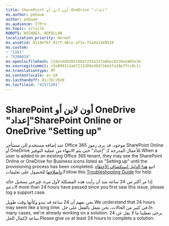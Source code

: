 ```yaml
---
title: SharePoint أون لاين أو OneDrive "إعداد"
ms.author: pebaum
author: pebaum
ms.audience: ITPro
ms.topic: article
ROBOTS: NOINDEX, NOFOLLOW
localization_priority: Normal
ms.assetid: 8110efbf-917f-46ce-af1a-75a8a1d49510
ms.custom:
- "1161"
- "5200019"
ms.openlocfilehash: 214e148420519b47253a317a8bec8239ee985e34
ms.sourcegitcommit: c5e800313a6f211386a384716e5fa18e7fcc8c1c
ms.translationtype: MT
ms.contentlocale: ar-SA
ms.lasthandoff: 01/28/2020
ms.locfileid: "41571301"
---
```

# <a name="sharepoint-online-or-onedrive-setting-up"></a><span data-ttu-id="468ef-102">SharePoint أون لاين أو OneDrive "إعداد"</span><span class="sxs-lookup"><span data-stu-id="468ef-102">SharePoint Online or OneDrive "Setting up"</span></span>

<span data-ttu-id="468ef-103">عند إضافة مستخدم إلى مستأجر Office 365 موجود، قد يرى رموز SharePoint Online أو OneDrive للأعمال المدرجة كـ "إعداد" حتى يتم الانتهاء من عملية التوفير.</span><span class="sxs-lookup"><span data-stu-id="468ef-103">When a user is added to an existing Office 365 tenant, they may see the SharePoint Online or OneDrive for Business icons listed as "Setting up" until the provisioning process has been completed.</span></span>
<span data-ttu-id="468ef-104">اتبع [هذا الدليل استكشاف الأخطاء وإصلاحها](https://docs.microsoft.com/sharepoint/support/sites/troubleshooting-guide-for-sites-stopped-at-provisioning) للحصول على تعليمات.</span><span class="sxs-lookup"><span data-stu-id="468ef-104">Follow this [Troubleshooting Guide](https://docs.microsoft.com/sharepoint/support/sites/troubleshooting-guide-for-sites-stopped-at-provisioning) for help.</span></span>

<span data-ttu-id="468ef-105">إذا مر أكثر من 24 ساعة منذ أن رأيت هذه المشكلة لأول مرة، فيرجى تسجيل حالة دعم.</span><span class="sxs-lookup"><span data-stu-id="468ef-105">If more than 24 hours have passed since you first saw this issue, please log a support case.</span></span>

<span data-ttu-id="468ef-106">نحن نفهم أن 24 ساعة قد تبدو وكأنها وقت طويل.</span><span class="sxs-lookup"><span data-stu-id="468ef-106">We understand that 24 hours may seem like a long time.</span></span> <span data-ttu-id="468ef-107">في كثير من الحالات، نحن نعمل بالفعل على حل.</span><span class="sxs-lookup"><span data-stu-id="468ef-107">In many cases, we're already working on a solution.</span></span> <span data-ttu-id="468ef-108">يرجى تعطينا ما لا يقل عن 24 ساعة لإكمال الحل.</span><span class="sxs-lookup"><span data-stu-id="468ef-108">Please give us at least 24 hours to complete a solution.</span></span>